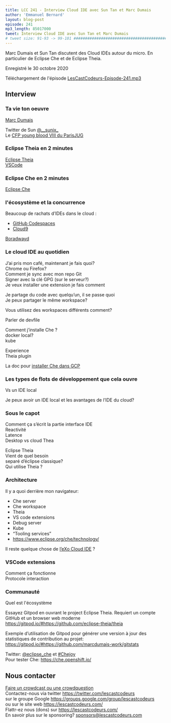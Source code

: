 ```yaml
---
title: LCC 241 - Interview Cloud IDE avec Sun Tan et Marc Dumais
author: 'Emmanuel Bernard'
layout: blog-post
episode: 241
mp3_length: 85017000
tweet: Interview Cloud IDE avec Sun Tan et Marc Dumais
# tweet size: 91-93 -> 99-101 #######################################################################
---
```

Marc Dumais et Sun Tan discutent des Cloud IDEs autour du micro. En particulier de Eclipse Che et de Eclipse Theia.

Enregistré le 30 octobre 2020  

Téléchargement de l'épisode [LesCastCodeurs-Episode-241.mp3](http://traffic.libsyn.com/lescastcodeurs/LesCastCodeurs-Episode-241.mp3)  

## Interview

### Ta vie ton oeuvre

[Marc Dumais](https://projects.eclipse.org/user/2334)  

Twitter de Sun [@\_\_sunix\_](https://twitter.com/__sunix_)  
Le [CFP young blood VIII du ParisJUG](https://docs.google.com/forms/d/e/1FAIpQLSfLfo2R96VH-gnUdc2moIrOmG-fqCN2l0X0896GK_JvpsmC8Q/viewform)  

### Eclipse Theia en 2 minutes

[Eclipse Theia](https://theia-ide.org/)  
[VSCode](https://code.visualstudio.com/)  

### Eclipse Che en 2 minutes

[Eclipse Che](https://www.eclipse.org/che/)  

### l'écosystème et la concurrence

Beaucoup de rachats d’IDEs dans le cloud :

- [GitHub Codespaces](https://github.com/features/codespaces)  
- [Cloud9](https://aws.amazon.com/cloud9/)

[Boradwayd](https://developer.gnome.org/gtk3/stable/broadwayd.html)  


### Le cloud IDE au quotidien

J’ai pris mon café, maintenant je fais quoi?  
Chrome ou Firefox?  
Comment je sync avec mon repo Git  
Signer avec la clé GPG (sur le serveur?)  
Je veux installer une extension je fais comment  

Je partage du code avec quelqu’un, il se passe quoi  
Je peux partager le même workspace?  

Vous utilisez des workspaces différents comment?  

Parler de devfile  

Comment j’installe Che ?  
docker local?  
kube  

Experience  
Theia plugin  

La doc pour [installer Che dans GCP](https://www.eclipse.org/che/docs/che-7/installation-guide/installing-che-on-google-cloud-platform/)  

### Les types de flots de développement que cela ouvre

Vs un IDE local

Je peux avoir un IDE local et les avantages de l’IDE du cloud?

### Sous le capot

Comment ça s’écrit la partie interface IDE  
Reactivité  
Latence  
Desktop vs cloud Thea  

Eclipse Theia  
Vient de quel besoin  
separé d’éclipse classique?  
Qui utilise Theia ?  

### Architecture

Il y a quoi derrière mon navigateur:

* Che server  
* Che workspace  
* Theia  
* VS code extensions
* Debug server
* Kube
* “Tooling services”
* <https://www.eclipse.org/che/technology/>

Il reste quelque chose de [l’eXo Cloud IDE](https://www.exoplatform.com/blog/2011/07/20/exo-cloud-ide-first-to-support-java-direct-paas-deployments-for-developers/) ?

### VSCode extensions

Comment ça fonctionne  
Protocole interaction

### Communauté

Quel est l'écosystème  

Essayez Gitpod en ouvrant le project Eclipse Theia. Requiert un compte GitHub et un browser web moderne <https://gitpod.io/#https://github.com/eclipse-theia/theia>

Exemple d’utilisation de Gitpod pour générer une version à jour des statistiques de contribution au projet: 
<https://gitpod.io/#https://github.com/marcdumais-work/gitstats>

Twitter: [@eclipse_che](https://twitter.com/eclipse_che) et [\#Chejoy](https://twitter.com/search?q=%40eclipse_che%20%23chejoy&src=typed_query&f=live)  
Pour tester Che: <https://che.openshift.io/> 

## Nous contacter

[Faire un crowdcast ou une crowdquestion](https://lescastcodeurs.com/crowdcasting/)  
Contactez-nous via twitter <https://twitter.com/lescastcodeurs>  
sur le groupe Google <https://groups.google.com/group/lescastcodeurs>  
ou sur le site web <https://lescastcodeurs.com/>  
Flattr-ez nous (dons) sur <https://lescastcodeurs.com/>  
En savoir plus sur le sponsoring? <sponsors@lescastcodeurs.com>

